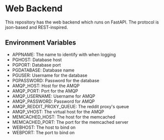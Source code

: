 # Web Backend

This repository has the web backend which runs on FastAPI. The protocol is
json-based and REST-inspired.

## Environment Variables

- APPNAME: The name to identify with when logging
- PGHOST: Database host
- PGPORT: Database port
- PGDATABASE: Database name
- PGUSER: Username for the database
- PGPASSWORD: Password for the database
- AMQP_HOST: Host for the AMQP
- AMQP_PORT: Port for the AMQP
- AMQP_USERNAME: Username for AMQP
- AMQP_PASSWORD: Password for AMQP
- AMQP_REDDIT_PROXY_QUEUE: The reddit proxy's queue
- AMQP_VHOST: The virtual host for the AMQP
- MEMCACHED_HOST: The host for the memcached
- MEMCACHED_PORT: The port for the memcached server
- WEBHOST: The host to bind on
- WEBPORT: The port to bind on
